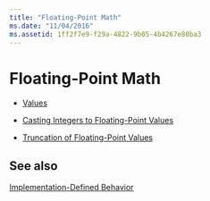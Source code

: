 ```yaml
---
title: "Floating-Point Math"
ms.date: "11/04/2016"
ms.assetid: 1ff2f7e9-f29a-4822-9b05-4b4267e80ba3
---
```

# Floating-Point Math

- [Values](../c-language/values.md)

- [Casting Integers to Floating-Point Values](../c-language/casting-integers-to-floating-point-values.md)

- [Truncation of Floating-Point Values](../c-language/truncation-of-floating-point-values.md)

## See also

[Implementation-Defined Behavior](../c-language/implementation-defined-behavior.md)
